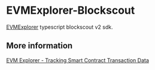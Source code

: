 # EVMExplorer-Blockscout

[EVMExplorer](evmexplorer.com) typescript blockscout v2 sdk.

## More information

[EVM Explorer - Tracking Smart Contract Transaction Data](https://dspyt.com/evmexplorer)
